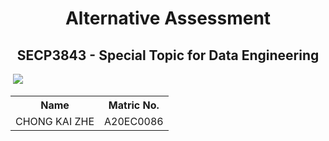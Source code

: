 <h1 align="center">Alternative Assessment</h1>
<h2 align="center">SECP3843 - Special Topic for Data Engineering</h2>
<img align="center">
<img src="https://github.com/drshahizan/SECP3843/assets/120616074/40e8ab11-8b93-4ae6-b10e-8c55233d7441">

<table align="center">
  <tr>
    <th>Name</th>
    <th>Matric No.</th>
  </tr>
  <tr>
    <td>CHONG KAI ZHE</td>
    <td>A20EC0086</td>
  </tr>
</table>
